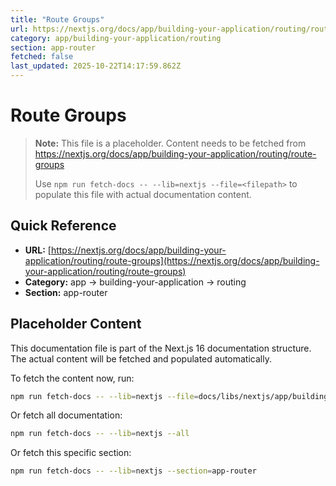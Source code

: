 ```yaml
---
title: "Route Groups"
url: https://nextjs.org/docs/app/building-your-application/routing/route-groups
category: app/building-your-application/routing
section: app-router
fetched: false
last_updated: 2025-10-22T14:17:59.862Z
---
```


# Route Groups

> **Note:** This file is a placeholder. Content needs to be fetched from https://nextjs.org/docs/app/building-your-application/routing/route-groups
>
> Use `npm run fetch-docs -- --lib=nextjs --file=<filepath>` to populate this file with actual documentation content.

## Quick Reference

- **URL:** [https://nextjs.org/docs/app/building-your-application/routing/route-groups](https://nextjs.org/docs/app/building-your-application/routing/route-groups)
- **Category:** app → building-your-application → routing
- **Section:** app-router

## Placeholder Content

This documentation file is part of the Next.js 16 documentation structure.
The actual content will be fetched and populated automatically.

To fetch the content now, run:

```bash
npm run fetch-docs -- --lib=nextjs --file=docs/libs/nextjs/app/building-your-application/routing/route-groups.md
```

Or fetch all documentation:

```bash
npm run fetch-docs -- --lib=nextjs --all
```

Or fetch this specific section:

```bash
npm run fetch-docs -- --lib=nextjs --section=app-router
```
